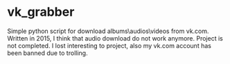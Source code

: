 # vk_grabber
Simple python script for download albums\audios\videos from vk.com. Written in 2015, I think that audio download do not work anymore. Project is not completed. I lost interesting to project, also my vk.com account has been banned due to trolling.
